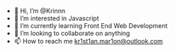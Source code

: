 - 👋 Hi, I’m @Krinnn
- 👀 I’m interested in Javascript
- 🌱 I’m currently learning Front End Web Development
- 💞️ I’m looking to collaborate on anything
- 📫 How to reach me kr1st1an.mar1on@outlook.com

<!---
Krinnn/Krinnn is a ✨ special ✨ repository because its `README.md` (this file) appears on your GitHub profile.
You can click the Preview link to take a look at your changes.
--->
